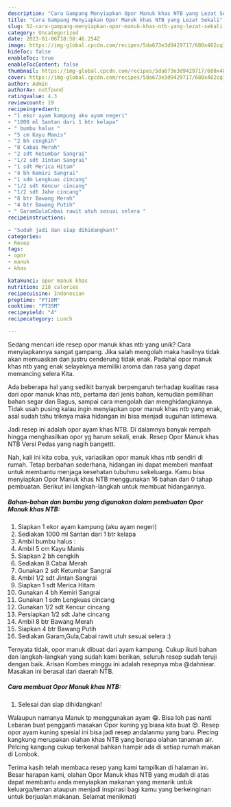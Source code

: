 ```yaml
---
description: "Cara Gampang Menyiapkan Opor Manuk khas NTB yang Lezat Sekali"
title: "Cara Gampang Menyiapkan Opor Manuk khas NTB yang Lezat Sekali"
slug: 52-cara-gampang-menyiapkan-opor-manuk-khas-ntb-yang-lezat-sekali
category: Uncategorized
date: 2023-01-06T18:58:46.254Z
image: https://img-global.cpcdn.com/recipes/5da673e3d9429717/680x482cq70/opor-manuk-khas-ntb-foto-resep-utama.jpg
hideToc: false
enableToc: true
enableTocContent: false
thumbnail: https://img-global.cpcdn.com/recipes/5da673e3d9429717/680x482cq70/opor-manuk-khas-ntb-foto-resep-utama.jpg
cover: https://img-global.cpcdn.com/recipes/5da673e3d9429717/680x482cq70/opor-manuk-khas-ntb-foto-resep-utama.jpg
author: Admin
authorAv: notfound
ratingvalue: 4.3
reviewcount: 19
recipeingredient:
- "1 ekor ayam kampung aku ayam negeri"
- "1000 ml Santan dari 1 btr kelapa"
- " bumbu halus "
- "5 cm Kayu Manis"
- "2 bh cengkih"
- "8 Cabai Merah"
- "2 sdt Ketumbar Sangrai"
- "1/2 sdt Jintan Sangrai"
- "1 sdt Merica Hitam"
- "4 bh Kemiri Sangrai"
- "1 sdm Lengkuas cincang"
- "1/2 sdt Kencur cincang"
- "1/2 sdt Jahe cincang"
- "8 btr Bawang Merah"
- "4 btr Bawang Putih"
- " GaramGulaCabai rawit utuh sesuai selera "
recipeinstructions:

- "Sudah jadi dan siap dihidangkan!"
categories:
- Resep
tags:
- opor
- manuk
- khas

katakunci: opor manuk khas 
nutrition: 218 calories
recipecuisine: Indonesian
preptime: "PT18M"
cooktime: "PT35M"
recipeyield: "4"
recipecategory: Lunch

---
```





Sedang mencari ide resep opor manuk khas ntb yang unik? Cara menyiapkannya sangat gampang. Jika salah mengolah maka hasilnya tidak akan memuaskan dan justru cenderung tidak enak. Padahal opor manuk khas ntb yang enak selayaknya memiliki aroma dan rasa yang dapat memancing selera Kita.





Ada beberapa hal yang sedikit banyak berpengaruh terhadap kualitas rasa dari opor manuk khas ntb, pertama dari jenis bahan, kemudian pemilihan bahan segar dan Bagus, sampai cara mengolah dan menghidangkannya. Tidak usah pusing kalau ingin menyiapkan opor manuk khas ntb yang enak,      asal sudah tahu triknya maka hidangan ini bisa menjadi suguhan istimewa.














Jadi resep ini adalah opor ayam khas NTB. Di dalamnya banyak rempah hingga menghasilkan opor yg harum sekali, enak. Resep Opor Manuk khas NTB Versi Pedas yang nagih bangettt.






Nah, kali ini kita coba, yuk, variasikan opor manuk khas ntb sendiri di rumah. Tetap berbahan sederhana, hidangan ini dapat memberi manfaat untuk membantu menjaga kesehatan tubuhmu sekeluarga. Kamu bisa menyiapkan Opor Manuk khas NTB menggunakan 16 bahan dan 0 tahap pembuatan. Berikut ini langkah-langkah untuk membuat hidangannya.

<!--inarticleads1-->

##### Bahan-bahan dan bumbu yang digunakan dalam pembuatan Opor Manuk khas NTB:

1. Siapkan 1 ekor ayam kampung (aku ayam negeri)
1. Sediakan 1000 ml Santan dari 1 btr kelapa
1. Ambil  bumbu halus :
1. Ambil 5 cm Kayu Manis
1. Siapkan 2 bh cengkih
1. Sediakan 8 Cabai Merah
1. Gunakan 2 sdt Ketumbar Sangrai
1. Ambil 1/2 sdt Jintan Sangrai
1. Siapkan 1 sdt Merica Hitam
1. Gunakan 4 bh Kemiri Sangrai
1. Gunakan 1 sdm Lengkuas cincang
1. Gunakan 1/2 sdt Kencur cincang
1. Persiapkan 1/2 sdt Jahe cincang
1. Ambil 8 btr Bawang Merah
1. Siapkan 4 btr Bawang Putih
1. Sediakan  Garam,Gula,Cabai rawit utuh sesuai selera :)


Ternyata tidak, opor manuk dibuat dari ayam kampung. Cukup ikuti bahan dan langkah-langkah yang sudah kami berikan, seluruh resep sudah teruji dengan baik. Arisan Kombes minggu ini adalah resepnya mba @dahniear. Masakan ini berasal dari daerah NTB. 

<!--inarticleads2-->

##### Cara membuat Opor Manuk khas NTB:


1. Selesai dan siap dihidangkan!

Walaupun namanya Manuk tp menggunakan ayam 😁. Bisa loh pas nanti Lebaran buat pengganti masakan Opor kuning yg biasa kita buat 😍. Resep opor ayam kuning spesial ini bisa jadi resep andalanmu yang baru. Plecing kangkung merupakan olahan khas NTB yang berupa olahan tanaman air. Pelcing kangung cukup terkenal bahkan hampir ada di setiap rumah makan di Lombok. 

Terima kasih telah membaca resep yang kami tampilkan di halaman ini. Besar harapan kami, olahan Opor Manuk khas NTB yang mudah di atas dapat membantu anda menyiapkan makanan yang menarik untuk keluarga/teman ataupun menjadi inspirasi bagi kamu yang berkeinginan untuk berjualan makanan. Selamat menikmati
